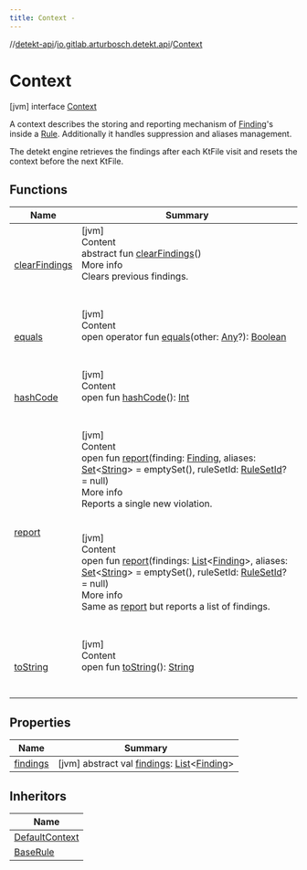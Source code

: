 ```yaml
---
title: Context -
---
```

//[detekt-api](../../index.md)/[io.gitlab.arturbosch.detekt.api](../index.md)/[Context](index.md)



# Context  
 [jvm] interface [Context](index.md)

A context describes the storing and reporting mechanism of [Finding](../-finding/index.md)'s inside a [Rule](../-rule/index.md). Additionally it handles suppression and aliases management.



The detekt engine retrieves the findings after each KtFile visit and resets the context before the next KtFile.

   


## Functions  
  
|  Name|  Summary| 
|---|---|
| <a name="io.gitlab.arturbosch.detekt.api/Context/clearFindings/#/PointingToDeclaration/"></a>[clearFindings](clear-findings.md)| <a name="io.gitlab.arturbosch.detekt.api/Context/clearFindings/#/PointingToDeclaration/"></a>[jvm]  <br>Content  <br>abstract fun [clearFindings](clear-findings.md)()  <br>More info  <br>Clears previous findings.  <br><br><br>
| <a name="kotlin/Any/equals/#kotlin.Any?/PointingToDeclaration/"></a>[equals](../../io.gitlab.arturbosch.detekt.api.internal/-yaml-config/-companion/index.md#%5Bkotlin%2FAny%2Fequals%2F%23kotlin.Any%3F%2FPointingToDeclaration%2F%5D%2FFunctions%2F-931080397)| <a name="kotlin/Any/equals/#kotlin.Any?/PointingToDeclaration/"></a>[jvm]  <br>Content  <br>open operator fun [equals](../../io.gitlab.arturbosch.detekt.api.internal/-yaml-config/-companion/index.md#%5Bkotlin%2FAny%2Fequals%2F%23kotlin.Any%3F%2FPointingToDeclaration%2F%5D%2FFunctions%2F-931080397)(other: [Any](https://kotlinlang.org/api/latest/jvm/stdlib/kotlin/-any/index.html)?): [Boolean](https://kotlinlang.org/api/latest/jvm/stdlib/kotlin/-boolean/index.html)  <br><br><br>
| <a name="kotlin/Any/hashCode/#/PointingToDeclaration/"></a>[hashCode](../../io.gitlab.arturbosch.detekt.api.internal/-yaml-config/-companion/index.md#%5Bkotlin%2FAny%2FhashCode%2F%23%2FPointingToDeclaration%2F%5D%2FFunctions%2F-931080397)| <a name="kotlin/Any/hashCode/#/PointingToDeclaration/"></a>[jvm]  <br>Content  <br>open fun [hashCode](../../io.gitlab.arturbosch.detekt.api.internal/-yaml-config/-companion/index.md#%5Bkotlin%2FAny%2FhashCode%2F%23%2FPointingToDeclaration%2F%5D%2FFunctions%2F-931080397)(): [Int](https://kotlinlang.org/api/latest/jvm/stdlib/kotlin/-int/index.html)  <br><br><br>
| <a name="io.gitlab.arturbosch.detekt.api/Context/report/#io.gitlab.arturbosch.detekt.api.Finding#kotlin.collections.Set[kotlin.String]#kotlin.String?/PointingToDeclaration/"></a>[report](report.md)| <a name="io.gitlab.arturbosch.detekt.api/Context/report/#io.gitlab.arturbosch.detekt.api.Finding#kotlin.collections.Set[kotlin.String]#kotlin.String?/PointingToDeclaration/"></a>[jvm]  <br>Content  <br>open fun [report](report.md)(finding: [Finding](../-finding/index.md), aliases: [Set](https://kotlinlang.org/api/latest/jvm/stdlib/kotlin.collections/-set/index.html)<[String](https://kotlinlang.org/api/latest/jvm/stdlib/kotlin/-string/index.html)> = emptySet(), ruleSetId: [RuleSetId](../index.md#%5Bio.gitlab.arturbosch.detekt.api%2FRuleSetId%2F%2F%2FPointingToDeclaration%2F%5D%2FClasslikes%2F-931080397)? = null)  <br>More info  <br>Reports a single new violation.  <br><br><br>[jvm]  <br>Content  <br>open fun [report](report.md)(findings: [List](https://kotlinlang.org/api/latest/jvm/stdlib/kotlin.collections/-list/index.html)<[Finding](../-finding/index.md)>, aliases: [Set](https://kotlinlang.org/api/latest/jvm/stdlib/kotlin.collections/-set/index.html)<[String](https://kotlinlang.org/api/latest/jvm/stdlib/kotlin/-string/index.html)> = emptySet(), ruleSetId: [RuleSetId](../index.md#%5Bio.gitlab.arturbosch.detekt.api%2FRuleSetId%2F%2F%2FPointingToDeclaration%2F%5D%2FClasslikes%2F-931080397)? = null)  <br>More info  <br>Same as [report](report.md) but reports a list of findings.  <br><br><br>
| <a name="kotlin/Any/toString/#/PointingToDeclaration/"></a>[toString](../../io.gitlab.arturbosch.detekt.api.internal/-yaml-config/-companion/index.md#%5Bkotlin%2FAny%2FtoString%2F%23%2FPointingToDeclaration%2F%5D%2FFunctions%2F-931080397)| <a name="kotlin/Any/toString/#/PointingToDeclaration/"></a>[jvm]  <br>Content  <br>open fun [toString](../../io.gitlab.arturbosch.detekt.api.internal/-yaml-config/-companion/index.md#%5Bkotlin%2FAny%2FtoString%2F%23%2FPointingToDeclaration%2F%5D%2FFunctions%2F-931080397)(): [String](https://kotlinlang.org/api/latest/jvm/stdlib/kotlin/-string/index.html)  <br><br><br>


## Properties  
  
|  Name|  Summary| 
|---|---|
| <a name="io.gitlab.arturbosch.detekt.api/Context/findings/#/PointingToDeclaration/"></a>[findings](findings.md)| <a name="io.gitlab.arturbosch.detekt.api/Context/findings/#/PointingToDeclaration/"></a> [jvm] abstract val [findings](findings.md): [List](https://kotlinlang.org/api/latest/jvm/stdlib/kotlin.collections/-list/index.html)<[Finding](../-finding/index.md)>   <br>


## Inheritors  
  
|  Name| 
|---|
| <a name="io.gitlab.arturbosch.detekt.api/DefaultContext///PointingToDeclaration/"></a>[DefaultContext](../-default-context/index.md)
| <a name="io.gitlab.arturbosch.detekt.api.internal/BaseRule///PointingToDeclaration/"></a>[BaseRule](../../io.gitlab.arturbosch.detekt.api.internal/-base-rule/index.md)

